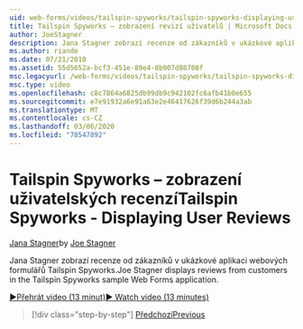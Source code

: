 ```yaml
---
uid: web-forms/videos/tailspin-spyworks/tailspin-spyworks-displaying-user-reviews
title: Tailspin Spyworks – zobrazení revizí uživatelů | Microsoft Docs
author: JoeStagner
description: Jana Stagner zobrazí recenze od zákazníků v ukázkové aplikaci webových formulářů Tailspin Spyworks.
ms.author: riande
ms.date: 07/21/2010
ms.assetid: 55d5652a-bcf3-451e-89e4-8b907d88708f
msc.legacyurl: /web-forms/videos/tailspin-spyworks/tailspin-spyworks-displaying-user-reviews
msc.type: video
ms.openlocfilehash: c8c7864a6825db99db9c942102fc6afb41b0e655
ms.sourcegitcommit: e7e91932a6e91a63e2e46417626f39d6b244a3ab
ms.translationtype: MT
ms.contentlocale: cs-CZ
ms.lasthandoff: 03/06/2020
ms.locfileid: "78547892"
---
```

# <a name="tailspin-spyworks---displaying-user-reviews"></a><span data-ttu-id="a25df-103">Tailspin Spyworks – zobrazení uživatelských recenzí</span><span class="sxs-lookup"><span data-stu-id="a25df-103">Tailspin Spyworks - Displaying User Reviews</span></span>

<span data-ttu-id="a25df-104">[Jana Stagner](https://github.com/JoeStagner)</span><span class="sxs-lookup"><span data-stu-id="a25df-104">by [Joe Stagner](https://github.com/JoeStagner)</span></span>

<span data-ttu-id="a25df-105">Jana Stagner zobrazí recenze od zákazníků v ukázkové aplikaci webových formulářů Tailspin Spyworks.</span><span class="sxs-lookup"><span data-stu-id="a25df-105">Joe Stagner displays reviews from customers in the Tailspin Spyworks sample Web Forms application.</span></span>

[<span data-ttu-id="a25df-106">&#9654;Přehrát video (13 minut)</span><span class="sxs-lookup"><span data-stu-id="a25df-106">&#9654; Watch video (13 minutes)</span></span>](https://channel9.msdn.com/Blogs/ASP-NET-Site-Videos/tailspin-spyworks-displaying-user-reviews)

> [!div class="step-by-step"]
> [<span data-ttu-id="a25df-107">Předchozí</span><span class="sxs-lookup"><span data-stu-id="a25df-107">Previous</span></span>](tailspin-spyworks-adding-user-product-reviews.md)
